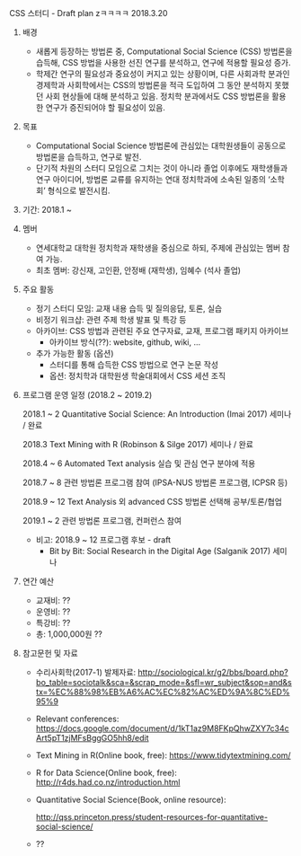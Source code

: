 CSS 스터디 - Draft plan 
zㅋㅋㅋㅋ
2018.3.20

1. 배경

	* 새롭게 등장하는 방법론 중, Computational Social Science (CSS) 방법론을 습득해, CSS 방법을 사용한 선진 연구를 분석하고, 연구에 적용할 필요성 증가.
	* 학제간 연구의 필요성과 중요성이 커지고 있는 상황이며, 다른 사회과학 분과인 경제학과 사회학에서는 CSS의 방법론을 적극 도입하여 그 동안 분석하지 못했던 사회 현상들에 대해 분석하고 있음. 정치학 분과에서도 CSS 방법론을 활용한 연구가 증진되어야 할 필요성이 있음.

2. 목표

	* Computational Social Science 방법론에 관심있는 대학원생들이 공동으로 방법론을 습득하고, 연구로 발전.
	* 단기적 차원의 스터디 모임으로 그치는 것이 아니라 졸업 이후에도 재학생들과 연구 아이디어, 방법론 교류를  유지하는 연대 정치학과에 소속된 일종의 ‘소학회’ 형식으로 발전시킴.

3. 기간: 2018.1 ~

4. 멤버

	* 연세대학교 대학원 정치학과 재학생을 중심으로 하되, 주제에 관심있는 멤버 참여 가능.
	* 최초 멤버: 강신재, 고인환, 안정배 (재학생), 임혜수 (석사 졸업)

5. 주요 활동

	* 정기 스터디 모임: 교재 내용 습득 및 질의응답, 토론, 실습
	* 비정기 워크샵: 관련 주제 학생 발표 및 특강 등
	* 아카이브: CSS 방법과 관련된 주요 연구자료, 교재, 프로그램 패키지 아카이브
		* 아카이브 방식(??): website, github, wiki, ...
	* 추가 가능한 활동 (옵션)
		* 스터디를 통해 습득한 CSS 방법으로 연구 논문 작성
		* 옵션: 정치학과 대학원생 학술대회에서 CSS 세션 조직

6. 프로그램 운영 일정 (2018.2 ~ 2019.2)

	2018.1 ~ 2	Quantitative Social Science: An Introduction (Imai 2017) 세미나 / 완료

	2018.3		Text Mining with R (Robinson & Silge 2017) 세미나 / 완료

	2018.4 ~ 6	Automated Text analysis 실습 및 관심 연구 분야에 적용

	2018.7 ~ 8	관련 방법론 프로그램 참여 (IPSA-NUS 방법론 프로그램, ICPSR 등)

	2018.9 ~ 12	Text Analysis 외 advanced CSS 방법론 선택해 공부/토론/협업

	2019.1 ~ 2	관련 방법론 프로그램, 컨퍼런스 참여

	* 비고: 2018.9 ~ 12 프로그램 후보 - draft
		* Bit by Bit: Social Research in the Digital Age (Salganik 2017) 세미나

7. 연간 예산

	* 교재비: ??
	* 운영비: ??
	* 특강비: ??
	* 총: 1,000,000원 ??

8. 참고문헌 및 자료

	* 수리사회학(2017-1) 발제자료: http://sociological.kr/g2/bbs/board.php?bo_table=sociotalk&sca=&scrap_mode=&sfl=wr_subject&sop=and&stx=%EC%88%98%EB%A6%AC%EC%82%AC%ED%9A%8C%ED%95%9

	* Relevant conferences: https://docs.google.com/document/d/1kT1az9M8FKpQhwZXY7c34cArt5pT1zjMFsBggGO5hh8/edit

	* Text Mining in R(Online book, free): https://www.tidytextmining.com/

	* R for Data Science(Online book, free): http://r4ds.had.co.nz/introduction.html

	* Quantitative Social Science(Book, online resource):

		http://qss.princeton.press/student-resources-for-quantitative-social-science/

	* ??
